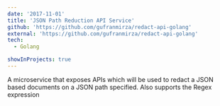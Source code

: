 ```yaml
---
date: '2017-11-01'
title: 'JSON Path Reduction API Service'
github: 'https://github.com/gufranmirza/redact-api-golang'
external: 'https://github.com/gufranmirza/redact-api-golang'
tech:
  - Golang

showInProjects: true
---
```


A microservice that exposes APIs which will be used to redact a JSON based documents on a JSON path specified. Also supports the Regex expression
